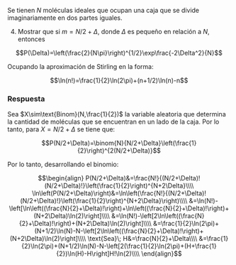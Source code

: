 
Se tienen $N$ moléculas ideales que ocupan una caja que se divide imaginariamente en dos partes iguales. 

4. Mostrar que si $m=N/2+\Delta$, donde $\Delta$ es pequeño en relación a $N$, entonces 

$$P(\Delta)=\left(\frac{2}{N\pi}\right)^{1/2}\exp\frac{-2\Delta^2}{N}$$

Ocupando la aproximación de Stirling en la forma: 

$$\ln(n!)=\frac{1}{2}\ln(2\pi)+(n+1/2)\ln(n)-n$$

### Respuesta 

Sea $X\sim\text{Binom}(N,\frac{1}{2})$ la variable aleatoria que determina la cantidad de moléculas que se encuentran en un lado de la caja. Por lo tanto, para $X=N/2+\Delta$ se tiene que: 

$$P(N/2+\Delta)=\binom{N}{N/2+\Delta}\left(\frac{1}{2}\right)^{2(N/2+\Delta)}$$

Por lo tanto, desarrollando el binomio: 

$$\begin{align}
P(N/2+\Delta)&=\frac{N!}{(N/2+\Delta)!(N/2+\Delta)!}\left(\frac{1}{2}\right)^{N+2\Delta}\\\\
\ln\left(P(N/2+\Delta)\right)&=\ln\left(\frac{N!}{(N/2+\Delta)!(N/2+\Delta)!}\left(\frac{1}{2}\right)^{N+2\Delta}\right)\\\\
&=\ln(N!)-\left[\ln\left((\frac{N}{2}+\Delta)!\right)+\ln\left((\frac{N}{2}+\Delta)!\right)+(N+2\Delta)\ln(2)\right]\\\\
&=\ln(N!)-\left[2\ln\left((\frac{N}{2}+\Delta)!\right)+(N+2\Delta)\ln(2)\right]\\\\
&=\frac{1}{2}\ln(2\pi)+(N+1/2)\ln(N)-N-\left[2\ln\left((\frac{N}{2}+\Delta)!\right)+(N+2\Delta)\ln(2)\right]\\\\
\text{Sea}\; H&=\frac{N}{2}+\Delta\\\\
&=\frac{1}{2}\ln(2\pi)+(N+1/2)\ln(N)-N-\left[2(\frac{1}{2}\ln(2\pi)+(H+\frac{1}{2})\ln(H)-H\right]H!\ln(2)\\\\
\end{align}$$






